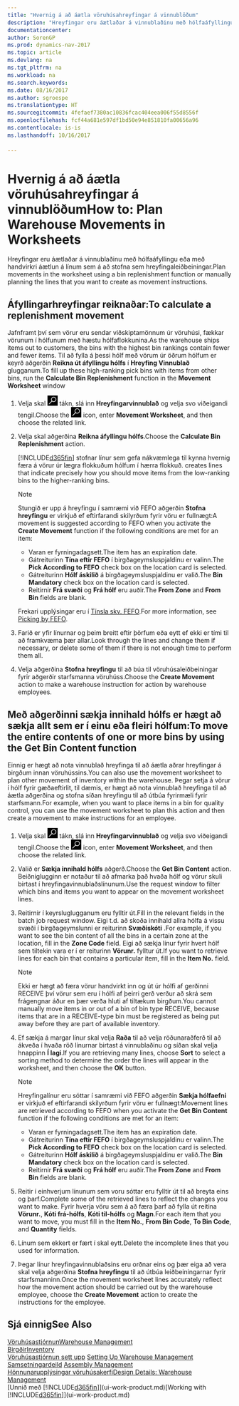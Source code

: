 ```yaml
---
title: "Hvernig á að áætla vöruhúsahreyfingar á vinnublöðum"
description: "Hreyfingar eru áætlaðar á vinnublaðinu með hólfaáfyllingu eða með handvirkri áætlun á línum sem á að stofna sem hreyfingaleiðbeiningar."
documentationcenter: 
author: SorenGP
ms.prod: dynamics-nav-2017
ms.topic: article
ms.devlang: na
ms.tgt_pltfrm: na
ms.workload: na
ms.search.keywords: 
ms.date: 08/16/2017
ms.author: sgroespe
ms.translationtype: HT
ms.sourcegitcommit: 4fefaef7380ac10836fcac404eea006f55d8556f
ms.openlocfilehash: fcf44a681e597df1bd50e94e851810fa00656a96
ms.contentlocale: is-is
ms.lasthandoff: 10/16/2017

---
```

# <a name="how-to-plan-warehouse-movements-in-worksheets"></a><span data-ttu-id="9af02-103">Hvernig á að áætla vöruhúsahreyfingar á vinnublöðum</span><span class="sxs-lookup"><span data-stu-id="9af02-103">How to: Plan Warehouse Movements in Worksheets</span></span>
<span data-ttu-id="9af02-104">Hreyfingar eru áætlaðar á vinnublaðinu með hólfaáfyllingu eða með handvirkri áætlun á línum sem á að stofna sem hreyfingaleiðbeiningar.</span><span class="sxs-lookup"><span data-stu-id="9af02-104">Plan movements in the worksheet using a bin replenishment function or manually planning the lines that you want to create as movement instructions.</span></span>  

## <a name="to-calculate-a-replenishment-movement"></a><span data-ttu-id="9af02-105">Áfyllingarhreyfingar reiknaðar:</span><span class="sxs-lookup"><span data-stu-id="9af02-105">To calculate a replenishment movement</span></span>  
<span data-ttu-id="9af02-106">Jafnframt því sem vörur eru sendar viðskiptamönnum úr vöruhúsi, fækkar vörunum í hólfunum með hæstu hólfaflokkunina.</span><span class="sxs-lookup"><span data-stu-id="9af02-106">As the warehouse ships items out to customers, the bins with the highest bin rankings contain fewer and fewer items.</span></span> <span data-ttu-id="9af02-107">Til að fylla á þessi hólf með vörum úr öðrum hólfum er keyrð aðgerðin **Reikna út áfyllingu hólfs** í **Hreyfing Vinnublað** glugganum.</span><span class="sxs-lookup"><span data-stu-id="9af02-107">To fill up these high-ranking pick bins with items from other bins, run the **Calculate Bin Replenishment** function in the **Movement Worksheet** window</span></span>

1.  <span data-ttu-id="9af02-108">Velja skal ![Leit að síðu eða skýrslu](media/ui-search/search_small.png "Leit að síðu eða skýrslu táknið") tákn, slá inn **Hreyfingarvinnublað** og velja svo viðeigandi tengil.</span><span class="sxs-lookup"><span data-stu-id="9af02-108">Choose the ![Search for Page or Report](media/ui-search/search_small.png "Search for Page or Report icon") icon, enter **Movement Worksheet**, and then choose the related link.</span></span>  
2.  <span data-ttu-id="9af02-109">Velja skal aðgerðina **Reikna áfyllingu hólfs**.</span><span class="sxs-lookup"><span data-stu-id="9af02-109">Choose the **Calculate Bin Replenishment** action.</span></span>  

    [!INCLUDE[d365fin](includes/d365fin_md.md)]<span data-ttu-id="9af02-110"> stofnar línur sem gefa nákvæmlega til kynna hvernig færa á vörur úr lægra flokkuðum hólfum í hærra flokkuð.</span><span class="sxs-lookup"><span data-stu-id="9af02-110"> creates lines that indicate precisely how you should move items from the low-ranking bins to the higher-ranking bins.</span></span>  

    > [!NOTE]  
    >  <span data-ttu-id="9af02-111">Stungið er upp á hreyfingu í samræmi við FEFO aðgerðin **Stofna hreyfingu** er virkjuð ef eftirfarandi skilyrðum fyrir vöru er fullnægt:</span><span class="sxs-lookup"><span data-stu-id="9af02-111">A movement is suggested according to FEFO when you activate the **Create Movement** function if the following conditions are met for an item:</span></span>  
    >   
    >  -   <span data-ttu-id="9af02-112">Varan er fyrningadagsett.</span><span class="sxs-lookup"><span data-stu-id="9af02-112">The item has an expiration date.</span></span>  
    > -   <span data-ttu-id="9af02-113">Gátreiturinn **Tína eftir FEFO** í birgðageymsluspjaldinu er valinn.</span><span class="sxs-lookup"><span data-stu-id="9af02-113">The **Pick According to FEFO** check box on the location card is selected.</span></span>  
    > -   <span data-ttu-id="9af02-114">Gátreiturinn **Hólf áskilið** á birgðageymsluspjaldinu er valið.</span><span class="sxs-lookup"><span data-stu-id="9af02-114">The **Bin Mandatory** check box on the location card is selected.</span></span>  
    > -   <span data-ttu-id="9af02-115">Reitirnir **Frá svæði** og **Frá hólf** eru auðir.</span><span class="sxs-lookup"><span data-stu-id="9af02-115">The **From Zone** and **From Bin** fields are blank.</span></span>  

    <span data-ttu-id="9af02-116">Frekari upplýsingar eru í [Tínsla skv. FEFO](warehouse-picking-by-fefo.md).</span><span class="sxs-lookup"><span data-stu-id="9af02-116">For more information, see [Picking by FEFO](warehouse-picking-by-fefo.md).</span></span>  

3.  <span data-ttu-id="9af02-117">Farið er yfir línurnar og þeim breitt eftir þörfum eða eytt ef ekki er tími til að framkvæma þær allar.</span><span class="sxs-lookup"><span data-stu-id="9af02-117">Look through the lines and change them if necessary, or delete some of them if there is not enough time to perform them all.</span></span>  
4.  <span data-ttu-id="9af02-118">Velja aðgerðina **Stofna hreyfingu** til að búa til vöruhúsaleiðbeiningar fyrir aðgerðir starfsmanna vöruhúss.</span><span class="sxs-lookup"><span data-stu-id="9af02-118">Choose the **Create Movement** action to make a warehouse instruction for action by warehouse employees.</span></span>  

## <a name="to-move-the-entire-contents-of-one-or-more-bins-by-using-the-get-bin-content-function"></a><span data-ttu-id="9af02-119">Með aðgerðinni sækja innihald hólfs er hægt að sækja allt sem er í einu eða fleiri hólfum:</span><span class="sxs-lookup"><span data-stu-id="9af02-119">To move the entire contents of one or more bins by using the Get Bin Content function</span></span>  
<span data-ttu-id="9af02-120">Einnig er hægt að nota vinnublað hreyfinga til að áætla aðrar hreyfingar á birgðum innan vöruhússins.</span><span class="sxs-lookup"><span data-stu-id="9af02-120">You can also use the movement worksheet to plan other movement of inventory within the warehouse.</span></span> <span data-ttu-id="9af02-121">Þegar setja á vörur í hólf fyrir gæðaeftirlit, til dæmis, er hægt að nota vinnublað hreyfinga til að áætla aðgerðina og stofna síðan hreyfingu til að útbúa fyrirmæli fyrir starfsmann.</span><span class="sxs-lookup"><span data-stu-id="9af02-121">For example, when you want to place items in a bin for quality control, you can use the movement worksheet to plan this action and then create a movement to make instructions for an employee.</span></span>  

1.  <span data-ttu-id="9af02-122">Velja skal ![Leit að síðu eða skýrslu](media/ui-search/search_small.png "Leit að síðu eða skýrslu táknið") tákn, slá inn **Hreyfingarvinnublað** og velja svo viðeigandi tengil.</span><span class="sxs-lookup"><span data-stu-id="9af02-122">Choose the ![Search for Page or Report](media/ui-search/search_small.png "Search for Page or Report icon") icon, enter **Movement Worksheet**, and then choose the related link.</span></span>  
2.  <span data-ttu-id="9af02-123">Valið er **Sækja innihald hólfs** aðgerð.</span><span class="sxs-lookup"><span data-stu-id="9af02-123">Choose the **Get Bin Content** action.</span></span> <span data-ttu-id="9af02-124">Beiðniglugginn er notaður til að afmarka það hvaða hólf og vörur skuli birtast í hreyfingavinnublaðslínunum.</span><span class="sxs-lookup"><span data-stu-id="9af02-124">Use the request window to filter which bins and items you want to appear on the movement worksheet lines.</span></span>  
3.  <span data-ttu-id="9af02-125">Reitirnir í keyrsluglugganum eru fylltir út.</span><span class="sxs-lookup"><span data-stu-id="9af02-125">Fill in the relevant fields in the batch job request window.</span></span> <span data-ttu-id="9af02-126">Eigi t.d. að skoða innihald allra hólfa á vissu svæði í birgðageymslunni er reiturinn **Svæðiskóti** .</span><span class="sxs-lookup"><span data-stu-id="9af02-126">For example, if you want to see the bin content of all the bins in a certain zone at the location, fill in the **Zone Code** field.</span></span> <span data-ttu-id="9af02-127">Eigi að sækja línur fyrir hvert hólf sem tiltekin vara er í er reiturinn **Vörunr.** fylltur út.</span><span class="sxs-lookup"><span data-stu-id="9af02-127">If you want to retrieve lines for each bin that contains a particular item, fill in the **Item No.** field.</span></span>  

    > [!NOTE]  
    >  <span data-ttu-id="9af02-128">Ekki er hægt að færa vörur handvirkt inn og út úr hólfi af gerðinni RECEIVE því vörur sem eru í hólfi af þeirri gerð verður að skrá sem frágengnar áður en þær verða hluti af tiltækum birgðum.</span><span class="sxs-lookup"><span data-stu-id="9af02-128">You cannot manually move items in or out of a bin of bin type RECEIVE, because items that are in a RECEIVE-type bin must be registered as being put away before they are part of available inventory.</span></span>  

4.  <span data-ttu-id="9af02-129">Ef sækja á margar línur skal velja **Raða** til að velja röðunaraðferð til að ákveða í hvaða röð línurnar birtast á vinnublaðinu og síðan skal velja hnappinn **Í lagi**.</span><span class="sxs-lookup"><span data-stu-id="9af02-129">If you are retrieving many lines, choose **Sort** to select a sorting method to determine the order the lines will appear in the worksheet, and then choose the **OK** button.</span></span>  

    > [!NOTE]  
    >  <span data-ttu-id="9af02-130">Hreyfingalínur eru sóttar í samræmi við FEFO aðgerðin **Sækja hólfaefni** er virkjuð ef eftirfarandi skilyrðum fyrir vöru er fullnægt:</span><span class="sxs-lookup"><span data-stu-id="9af02-130">Movement lines are retrieved according to FEFO when you activate the **Get Bin Content** function if the following conditions are met for an item:</span></span>  
    >   
    >  -   <span data-ttu-id="9af02-131">Varan er fyrningadagsett.</span><span class="sxs-lookup"><span data-stu-id="9af02-131">The item has an expiration date.</span></span>  
    > -   <span data-ttu-id="9af02-132">Gátreiturinn **Tína eftir FEFO** í birgðageymsluspjaldinu er valinn.</span><span class="sxs-lookup"><span data-stu-id="9af02-132">The **Pick According to FEFO** check box on the location card is selected.</span></span>  
    > -   <span data-ttu-id="9af02-133">Gátreiturinn **Hólf áskilið** á birgðageymsluspjaldinu er valið.</span><span class="sxs-lookup"><span data-stu-id="9af02-133">The **Bin Mandatory** check box on the location card is selected.</span></span>  
    > -   <span data-ttu-id="9af02-134">Reitirnir **Frá svæði** og **Frá hólf** eru auðir.</span><span class="sxs-lookup"><span data-stu-id="9af02-134">The **From Zone** and **From Bin** fields are blank.</span></span>  

5.  <span data-ttu-id="9af02-135">Reitir í einhverjum línunum sem voru sóttar eru fylltir út til að breyta eins og þarf.</span><span class="sxs-lookup"><span data-stu-id="9af02-135">Complete some of the retrieved lines to reflect the changes you want to make.</span></span> <span data-ttu-id="9af02-136">Fyrir hverja vöru sem á að færa þarf að fylla út reitina **Vörunr.**, **Kóti frá-hólfs**, **Kóti til-hólfs** og **Magn**.</span><span class="sxs-lookup"><span data-stu-id="9af02-136">For each item that you want to move, you must fill in the **Item No.**, **From Bin Code**, **To Bin Code**, and **Quantity** fields.</span></span>  
6.  <span data-ttu-id="9af02-137">Línum sem ekkert er fært í skal eytt.</span><span class="sxs-lookup"><span data-stu-id="9af02-137">Delete the incomplete lines that you used for information.</span></span>  
7.  <span data-ttu-id="9af02-138">Þegar línur hreyfingavinnublaðsins eru orðnar eins og þær eiga að vera skal velja aðgerðina **Stofna hreyfingu** til að útbúa leiðbeiningarnar fyrir starfsmanninn.</span><span class="sxs-lookup"><span data-stu-id="9af02-138">Once the movement worksheet lines accurately reflect how the movement action should be carried out by the warehouse employee, choose the **Create Movement** action to create the instructions for the employee.</span></span>  

## <a name="see-also"></a><span data-ttu-id="9af02-139">Sjá einnig</span><span class="sxs-lookup"><span data-stu-id="9af02-139">See Also</span></span>  
[<span data-ttu-id="9af02-140">Vöruhúsastjórnun</span><span class="sxs-lookup"><span data-stu-id="9af02-140">Warehouse Management</span></span>](warehouse-manage-warehouse.md)  
[<span data-ttu-id="9af02-141">Birgðir</span><span class="sxs-lookup"><span data-stu-id="9af02-141">Inventory</span></span>](inventory-manage-inventory.md)  
<span data-ttu-id="9af02-142">[Vöruhúsastjórnun sett upp](warehouse-setup-warehouse.md)   </span><span class="sxs-lookup"><span data-stu-id="9af02-142">[Setting Up Warehouse Management](warehouse-setup-warehouse.md)   </span></span>  
<span data-ttu-id="9af02-143">[Samsetningardeild](assembly-assemble-items.md)  </span><span class="sxs-lookup"><span data-stu-id="9af02-143">[Assembly Management](assembly-assemble-items.md)  </span></span>  
[<span data-ttu-id="9af02-144">Hönnunarupplýsingar vöruhúsakerfi</span><span class="sxs-lookup"><span data-stu-id="9af02-144">Design Details: Warehouse Management</span></span>](design-details-warehouse-management.md)  
<span data-ttu-id="9af02-145">[Unnið með [!INCLUDE[d365fin](includes/d365fin_md.md)]](ui-work-product.md)</span><span class="sxs-lookup"><span data-stu-id="9af02-145">[Working with [!INCLUDE[d365fin](includes/d365fin_md.md)]](ui-work-product.md)</span></span>


